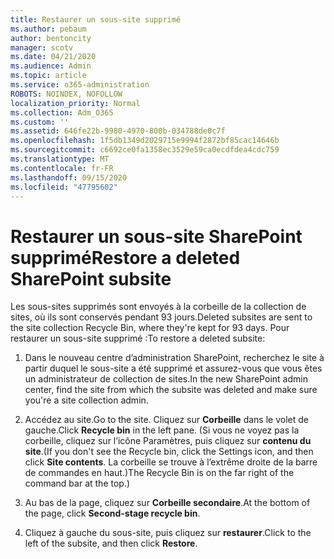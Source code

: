 ```yaml
---
title: Restaurer un sous-site supprimé
ms.author: pebaum
author: bentoncity
manager: scotv
ms.date: 04/21/2020
ms.audience: Admin
ms.topic: article
ms.service: o365-administration
ROBOTS: NOINDEX, NOFOLLOW
localization_priority: Normal
ms.collection: Adm_O365
ms.custom: ''
ms.assetid: 646fe22b-9980-4970-800b-034788de0c7f
ms.openlocfilehash: 1f5db1349d2029715e9994f2872bf85cac14646b
ms.sourcegitcommit: c6692ce0fa1358ec3529e59ca0ecdfdea4cdc759
ms.translationtype: MT
ms.contentlocale: fr-FR
ms.lasthandoff: 09/15/2020
ms.locfileid: "47795602"
---
```

# <a name="restore-a-deleted-sharepoint-subsite"></a><span data-ttu-id="9bfea-102">Restaurer un sous-site SharePoint supprimé</span><span class="sxs-lookup"><span data-stu-id="9bfea-102">Restore a deleted SharePoint subsite</span></span>

<span data-ttu-id="9bfea-103">Les sous-sites supprimés sont envoyés à la corbeille de la collection de sites, où ils sont conservés pendant 93 jours.</span><span class="sxs-lookup"><span data-stu-id="9bfea-103">Deleted subsites are sent to the site collection Recycle Bin, where they're kept for 93 days.</span></span> <span data-ttu-id="9bfea-104">Pour restaurer un sous-site supprimé :</span><span class="sxs-lookup"><span data-stu-id="9bfea-104">To restore a deleted subsite:</span></span>
  
1. <span data-ttu-id="9bfea-105">Dans le nouveau centre d’administration SharePoint, recherchez le site à partir duquel le sous-site a été supprimé et assurez-vous que vous êtes un administrateur de collection de sites.</span><span class="sxs-lookup"><span data-stu-id="9bfea-105">In the new SharePoint admin center, find the site from which the subsite was deleted and make sure you're a site collection admin.</span></span> 
    
2. <span data-ttu-id="9bfea-106">Accédez au site.</span><span class="sxs-lookup"><span data-stu-id="9bfea-106">Go to the site.</span></span> <span data-ttu-id="9bfea-107">Cliquez sur **Corbeille** dans le volet de gauche.</span><span class="sxs-lookup"><span data-stu-id="9bfea-107">Click **Recycle bin** in the left pane.</span></span> <span data-ttu-id="9bfea-108">(Si vous ne voyez pas la corbeille, cliquez sur l’icône Paramètres, puis cliquez sur **contenu du site**.</span><span class="sxs-lookup"><span data-stu-id="9bfea-108">(If you don't see the Recycle bin, click the Settings icon, and then click **Site contents**.</span></span> <span data-ttu-id="9bfea-109">La corbeille se trouve à l’extrême droite de la barre de commandes en haut.)</span><span class="sxs-lookup"><span data-stu-id="9bfea-109">The Recycle Bin is on the far right of the command bar at the top.)</span></span>
    
3. <span data-ttu-id="9bfea-110">Au bas de la page, cliquez sur **Corbeille secondaire**.</span><span class="sxs-lookup"><span data-stu-id="9bfea-110">At the bottom of the page, click **Second-stage recycle bin**.</span></span>
    
4. <span data-ttu-id="9bfea-111">Cliquez à gauche du sous-site, puis cliquez sur **restaurer**.</span><span class="sxs-lookup"><span data-stu-id="9bfea-111">Click to the left of the subsite, and then click **Restore**.</span></span>
    

